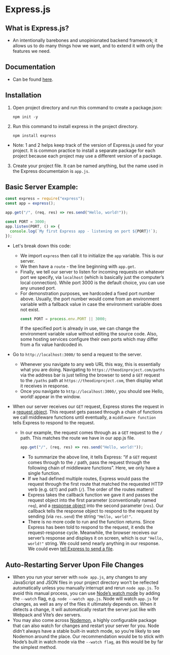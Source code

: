 # Express.js

## What is Express.js?
- An intentionally barebones and unopinionated backend framework; it allows us to do many things how we want, and to extend it with only the features we need.

## Documentation
- Can be found [here](https://expressjs.com/en/api.html).

## Installation
1. Open project directory and run this command to create a package.json:
    ```shell
    npm init -y
    ```

2. Run this command to install express in the project directory.
    ```shell
    npm install express
    ```

- Note: 1 and 2 helps keep track of the version of Express.js used for your project. It is common practice to install a separate package for each project because each project may use a different version of a package.

3. Create your project file. It can be named anything, but the name used in the Express documentaion is `app.js`.

## Basic Server Example:
```js 
const express = require("express");
const app = express();

app.get("/", (req, res) => res.send("Hello, world!"));

const PORT = 3000;
app.listen(PORT, () => {
  console.log(`My first Express app - listening on port ${PORT}!`);
});
```
- Let's break down this code:
    - We import `express` then call it to initialize the `app` variable. This is our server.
    - We then have a `route` - the line beginning with `app.get`.
    - Finally, we tell our server to listen for incoming requests on whatever port we specify, via `localhost` (which is basically just the computer’s local connection). While port 3000 is the default choice, you can use any unused port.
    - For demonstration purposes, we hardcoded a fixed port number above. Usually, the port number would come from an environment variable with a fallback value in case the environment variable does not exist.
        ```js
        const PORT = process.env.PORT || 3000;
        ```
        If the specified port is already in use, we can change the environment variable value without editing the source code. Also, some hosting services configure their own ports which may differ from a fix value hardcoded in.
    
- Go to `http://localhost:3000/` to send a request to the server.
    - Whenever you navigate to any web URL this way, this is essentially what you are doing. Navigating to `https://theodinproject.com/paths` via the address bar is just telling the browser to send a `GET` request to the `/paths` path at `https://theodinproject.com`, then display what it receives in response.
    - Once you navigate to `http://localhost:3000/`, you should see Hello, world! appear in the window.

- When our server receives our `GET` request, Express stores the request in a [request object](https://expressjs.com/en/api.html#req). This request gets passed through a chain of functions we call middleware functions until eventually, a `middleware function` tells Express to respond to the request.
    - In our example, the request comes through as a `GET` request to the `/` path. This matches the route we have in our app.js file.
        ```js
        app.get("/", (req, res) => res.send("Hello, world!"));
        ```
        - To summarize the above line, it tells Express: “if a `GET` request comes through to the `/` path, pass the request through the following chain of middleware functions”. Here, we only have a single function.
        - If we had defined multiple routes, Express would pass the request through the first route that matched the requested HTTP verb (e.g. `GET`) and path (`/`). The order of the routes matters!
        - Express takes the callback function we gave it and passes the request object into the first parameter (conventionally named `req`), and a [response object](https://expressjs.com/en/api.html#res) into the second parameter (`res`). Our callback tells the response object to respond to the request by sending (via `res.send`) the string `"Hello, world!"`.
        - There is no more code to run and the function returns. Since Express has been told to respond to the request, it ends the request-response cycle. Meanwhile, the browser receives our server’s response and displays it on screen, which is our `"Hello, world!"` string. We could send nearly anything in our response. We could even [tell Express to send a file](https://expressjs.com/en/api.html#res.sendFile).

## Auto-Restarting Server Upon File Changes
- When you run your server with `node app.js`, any changes to any JavaScript and JSON files in your project directory won’t be reflected automatically unless you manually interrupt and rerun `node app.js`. To avoid this manual process, you can use [Node’s watch mode](https://nodejs.org/docs/latest-v20.x/api/cli.html#--watch) by adding the `--watch` flag, e.g. `node --watch app.js`. Node will watch `app.js` for changes, as well as any of the files it ultimately depends on. When it detects a change, it will automatically restart the server just like with Webpack and Vite’s dev servers.
- You may also come across [Nodemon](https://www.npmjs.com/package//nodemon), a highly configurable package that can also watch for changes and restart your server for you. Node didn’t always have a stable built-in watch mode, so you’re likely to see Nodemon around the place. Our recommendation would be to stick with Node’s built in watch mode via the `--watch flag`, as this would be by far the simplest method.